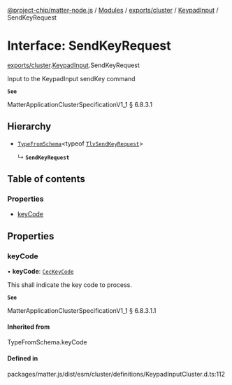 [@project-chip/matter-node.js](../README.md) / [Modules](../modules.md) / [exports/cluster](../modules/exports_cluster.md) / [KeypadInput](../modules/exports_cluster.KeypadInput.md) / SendKeyRequest

# Interface: SendKeyRequest

[exports/cluster](../modules/exports_cluster.md).[KeypadInput](../modules/exports_cluster.KeypadInput.md).SendKeyRequest

Input to the KeypadInput sendKey command

**`See`**

MatterApplicationClusterSpecificationV1_1 § 6.8.3.1

## Hierarchy

- [`TypeFromSchema`](../modules/exports_tlv.md#typefromschema)\<typeof [`TlvSendKeyRequest`](../modules/exports_cluster.KeypadInput.md#tlvsendkeyrequest)\>

  ↳ **`SendKeyRequest`**

## Table of contents

### Properties

- [keyCode](exports_cluster.KeypadInput.SendKeyRequest.md#keycode)

## Properties

### keyCode

• **keyCode**: [`CecKeyCode`](../enums/exports_cluster.KeypadInput.CecKeyCode.md)

This shall indicate the key code to process.

**`See`**

MatterApplicationClusterSpecificationV1_1 § 6.8.3.1.1

#### Inherited from

TypeFromSchema.keyCode

#### Defined in

packages/matter.js/dist/esm/cluster/definitions/KeypadInputCluster.d.ts:112
